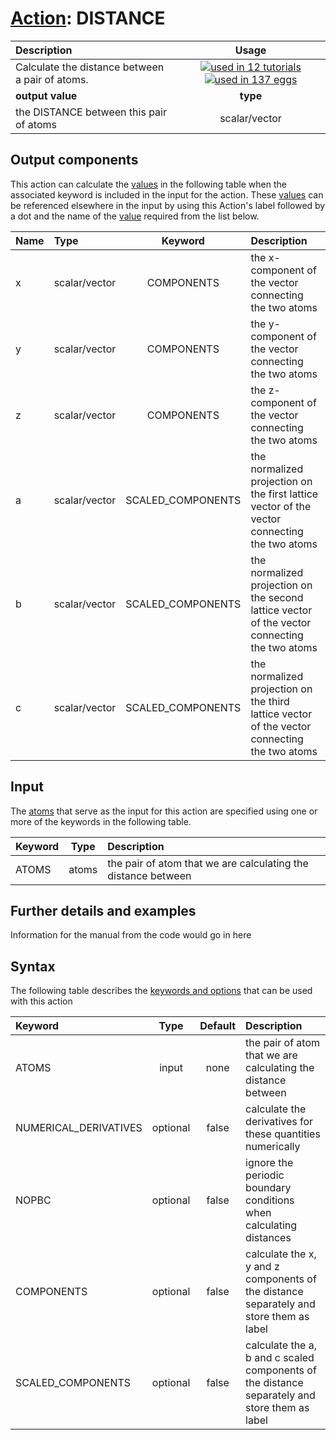 # [Action](actions.md): DISTANCE

| Description    | Usage |
|:--------|:--------:|
| Calculate the distance between a pair of atoms. | [![used in 12 tutorials](https://img.shields.io/badge/tutorials-12-green.svg)](https://www.plumed-tutorials.org/browse.html?search=DISTANCE)[![used in 137 eggs](https://img.shields.io/badge/nest-137-green.svg)](https://www.plumed-nest.org/browse.html?search=DISTANCE)|
 | **output value** | **type** |
| the DISTANCE between this pair of atoms | scalar/vector |

## Output components

This action can calculate the [values](pecifying_arguments.html) in the following table when the associated keyword is included in the input for the action. These [values](pecifying_arguments.html) can be referenced elsewhere in the input by using this Action's label followed by a dot and the name of the [value](pecifying_arguments.html) required from the list below.

| Name | Type | Keyword | Description |
|:-------|:-----|:----:|:-------|
| x | scalar/vector | COMPONENTS | the x-component of the vector connecting the two atoms | 
| y | scalar/vector | COMPONENTS | the y-component of the vector connecting the two atoms | 
| z | scalar/vector | COMPONENTS | the z-component of the vector connecting the two atoms | 
| a | scalar/vector | SCALED_COMPONENTS | the normalized projection on the first lattice vector of the vector connecting the two atoms | 
| b | scalar/vector | SCALED_COMPONENTS | the normalized projection on the second lattice vector of the vector connecting the two atoms | 
| c | scalar/vector | SCALED_COMPONENTS | the normalized projection on the third lattice vector of the vector connecting the two atoms | 


## Input

The [atoms](specifying_atoms.html) that serve as the input for this action are specified using one or more of the keywords in the following table.

| Keyword |  Type | Description |
|:--------|:------:|:-----------|
| ATOMS | atoms | the pair of atom that we are calculating the distance between |


## Further details and examples 
Information for the manual from the code would go in here 
## Syntax 
The following table describes the [keywords and options](parsing.md) that can be used with this action 

| Keyword | Type | Default | Description |
|:-------|:----:|:-------:|:-----------|
| ATOMS | input | none | the pair of atom that we are calculating the distance between |
| NUMERICAL_DERIVATIVES | optional | false |  calculate the derivatives for these quantities numerically |
| NOPBC | optional | false |  ignore the periodic boundary conditions when calculating distances |
| COMPONENTS | optional | false |  calculate the x, y and z components of the distance separately and store them as label |
| SCALED_COMPONENTS | optional | false |  calculate the a, b and c scaled components of the distance separately and store them as label |
